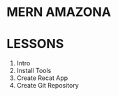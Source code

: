 # MERN AMAZONA

# LESSONS
1. Intro 
2. Install Tools
3. Create Recat App 
4. Create Git Repository 


